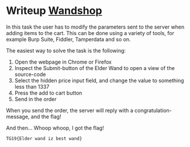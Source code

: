 # Writeup [Wandshop](README.md)

In this task the user has to modify the parameters sent to the server when adding items to the cart. This can be done using a variety of tools, for example Burp Suite, Fiddler, Tamperdata and so on.

The easiest way to solve the task is the following:
1. Open the webpage in Chrome or Firefox
2. Inspect the Submit-button of the Elder Wand to open a view of the source-code
3. Select the hidden price input field, and change the value to something less than 1337
4. Press the add to cart button
5. Send in the order

When you send the order, the server will reply with a congratulation-message, and the flag!

And then... Whoop whoop, I got the flag!

```
TG19{Elder wand iz best wand}
```
